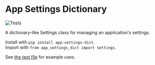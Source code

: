 # App Settings Dictionary

![Tests](https://github.com/wheelercj/app_settings/actions/workflows/tests.yaml/badge.svg)

A dictionary-like Settings class for managing an application's settings.

Install with `pip install app-settings-dict`.  
Import with `from app_settings_dict import Settings`.

See [the test file](https://github.com/wheelercj/app_settings/blob/master/tests/test_app_settings_dict.py) for example uses.
